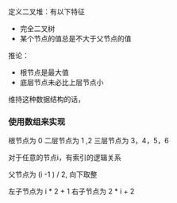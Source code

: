 
定义二叉堆：有以下特征

- 完全二叉树
- 某个节点的值总是不大于父节点的值

推论： 
- 根节点是最大值
- 底层节点未必比上层节点小

维持这种数据结构的话，

### 使用数组来实现

根节点为 0
二层节点为 1 ,2
三层节点为 3，4，5，6

对于任意的节点i，有索引的逻辑关系

父节点为 (i -1 ) / 2, 向下取整

左子节点为 i * 2 + 1
右子节点为 2 * i + 2

